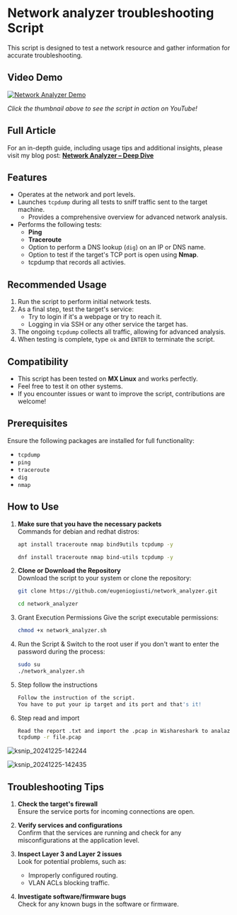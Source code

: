 # Network analyzer troubleshooting Script  

This script is designed to test a network resource and gather information for accurate troubleshooting.

## Video Demo

[![Network Analyzer Demo](https://img.youtube.com/vi/j3VJVN3bZCw/hqdefault.jpg)](https://www.youtube.com/watch?v=j3VJVN3bZCw)

*Click the thumbnail above to see the script in action on YouTube!*

## Full Article

For an in-depth guide, including usage tips and additional insights, please visit my blog post:
[**Network Analyzer – Deep Dive**](https://yourwebsite.com/assets/blog/analyzer.html)


## Features  

- Operates at the network and port levels.  
- Launches `tcpdump` during all tests to sniff traffic sent to the target machine.  
  - Provides a comprehensive overview for advanced network analysis.  
- Performs the following tests:  
  - **Ping**  
  - **Traceroute**  
  - Option to perform a DNS lookup (`dig`) on an IP or DNS name.  
  - Option to test if the target's TCP port is open using **Nmap**.
  - tcpdump that records all activies.

## Recommended Usage  

1. Run the script to perform initial network tests.  
2. As a final step, test the target's service:
   - Try to login if it's a webpage or try to reach it. 
   - Logging in via SSH or any other service the target has.  
4. The ongoing `tcpdump` collects all traffic, allowing for advanced analysis.  
5. When testing is complete, type `ok` and `ENTER` to terminate the script.

## Compatibility  

- This script has been tested on **MX Linux** and works perfectly.  
- Feel free to test it on other systems.
- If you encounter issues or want to improve the script, contributions are welcome!  

## Prerequisites  

Ensure the following packages are installed for full functionality:  
- `tcpdump`  
- `ping`  
- `traceroute`  
- `dig`  
- `nmap`  

## How to Use

1. **Make sure that you have the necessary packets**  
   Commands for debian and redhat distros:
   ```bash
   apt install traceroute nmap bind9utils tcpdump -y
   
   dnf install traceroute nmap bind-utils tcpdump -y

2. **Clone or Download the Repository**  
   Download the script to your system or clone the repository:
   ```bash
   git clone https://github.com/eugeniogiusti/network_analyzer.git
   
   cd network_analyzer


3. Grant Execution Permissions
Give the script executable permissions:
   ```bash
   chmod +x network_analyzer.sh


4. Run the Script &
Switch to the root user if you don't want to enter the password during the process:
   ```bash
   sudo su
   ./network_analyzer.sh


5. Step follow the instructions
   ```bash
   Follow the instruction of the script.
   You have to put your ip target and its port and that's it!


6. Step read and import
   ```bash
   Read the report .txt and import the .pcap in Wishareshark to analazite it or use tcpdump with this command:
   tcpdump -r file.pcap


  ![ksnip_20241225-142244](https://github.com/user-attachments/assets/9110b496-9acb-42c7-857e-1d3bb1c7e37a)

  ![ksnip_20241225-142435](https://github.com/user-attachments/assets/abdf295c-6a94-4bd7-a4c5-aa98586be3c0)




## Troubleshooting Tips

1. **Check the target's firewall**  
   Ensure the service ports for incoming connections are open.

2. **Verify services and configurations**  
   Confirm that the services are running and check for any misconfigurations at the application level.

3. **Inspect Layer 3 and Layer 2 issues**  
   Look for potential problems, such as:
   - Improperly configured routing.
   - VLAN ACLs blocking traffic.

4. **Investigate software/firmware bugs**  
   Check for any known bugs in the software or firmware.

